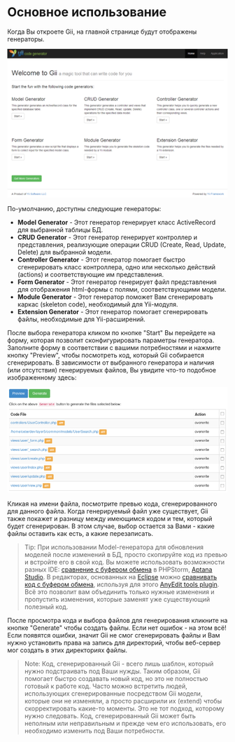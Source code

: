Основное использование
===========

Когда Вы откроете Gii, на главной странице будут отображены генераторы.

![Gii entry page](images/gii-entry.png)

По-умолчанию, доступны следующие генераторы:

- **Model Generator** - Этот генератор генерирует класс ActiveRecord для выбранной таблицы БД.
- **CRUD Generator** - Этот генератор генерирует контроллер и представления, реализующие операции CRUD (Create, Read, Update, Delete)
  для выбранной модели.
- **Controller Generator** - Этот генератор помогает быстро сгенерировать класс контроллера, одно или несколько действий (actions)
  и соответствующие им представления.
- **Form Generator** - Этот генератор генерирует файл представления для отображения html-формы с полями, соответствующими модели.
- **Module Generator** - Этот генератор поможет Вам сгенерировать каркас (skeleton code), необходимый для Yii-модуля.
- **Extension Generator** - Этот генератор помогает сгенерировать файлы, необходимые для Yii-расширений.

После выбора генератора кликом по кнопке "Start" Вы перейдете на форму, которая позволит сконфигурировать
параметры генератора. Заполните форму в соответствии с вашими потребностями и нажмите кнопку "Preview",
чтобы посмотреть код, который Gii собирается сгенерировать. В зависимости от выбранного генератора и наличия
(или отсутствия) генерируемых файлов, Вы увидите что-то подобное изображенному здесь:

![Gii preview](images/gii-preview.png)

Кликая на имени файла, посмотрите превью кода, сгенерированного для данного файла.
Когда генерируемый файл уже существует, Gii также покажет и разницу между имеющимся кодом и тем, который будет сгенерирован.
В этом случае, выбор остается за Вами - какие файлы оставить как есть, а какие перезаписать.

> Tip: При использовании Model-генератора для обновления моделей после изменений в БД, просто скопируйте код из превью и
  встройте его в свой код. Вы можете использовать возможности разных IDE: [сравнение с буфером обмена](http://www.jetbrains.com/phpstorm/webhelp/comparing-files.html) в PHPStorm, [Aptana Studio](http://www.aptana.com/products/studio3/download). В редакторах, основанных на [Eclipse](http://www.eclipse.org/pdt/) можно [сравнивать код с буфером обмена](http://andrei.gmxhome.de/anyedit/examples.html), используя для этого [AnyEdit tools plugin](http://andrei.gmxhome.de/anyedit/). Всё это позволит вам объединить только нужные изменения и пропустить изменения, которые заменят уже существующий полезный код.

После просмотра кода и выбора файлов для генерирования кликните на кнопке "Generate" чтобы создать файлы. Если нет ошибок - на этом всё!
Если появятся ошибки, значит Gii не смог сгенерировать файлы и Вам нужно установить права на запись для директорий, чтобы веб-сервер мог
создать в этих директориях файлы.

> Note: Код, сгенерированный Gii - всего лишь шаблон, который нужно подстраивать под Ваши нужды. Таким образом, Gii помогает
  быстро создавать новый код, но это не полностью готовый к работе код. Часто можно встретить людей, использующих сгенерированные
  посредством Gii модели, которые они не изменяли, а просто расширили их (extend) чтобы скорректировать какие-то моменты. Это не
  тот подход, которому нужно следовать. Код, сгенерированный Gii может быть неполным или неправильным и прежде чем его использовать,
  его необходимо изменить под Ваши потребности.
